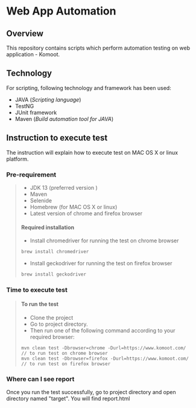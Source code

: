 # Web App Automation

## Overview
This repository contains scripts which perform automation testing on web application - Komoot.

## Technology
For scripting, following technology and framework has been used:
* JAVA  (_Scripting language_)
* TestNG
* JUnit framework
* Maven  (_Build automation tool for JAVA_)


## Instruction to execute test
The instruction will explain how to execute test on MAC OS X or linux platform.

### Pre-requirement
>
> * JDK 13 (preferred version )
> * Maven
> * Selenide
> * Homebrew (for MAC OS X or linux)
> * Latest version of chrome and firefox browser
>
> #### Required installation
>
> * Install chromedriver for running the test on chrome browser
> ```sh
> brew install chromedriver
> ```
> * Install geckodriver for running the test on firefox browser
> ```sh
> brew install geckodriver
> ```

### Time to execute test
>
> #### To run the test
>
> * Clone the project
> * Go to project directory.
> * Then run one of the following command according to your required browser:
>```
>mvn clean test -Dbrowser=chrome -Durl=https://www.komoot.com/        // to run test on chrome browser
>mvn clean test -Dbrowser=firefox -Durl=https://www.komoot.com/      // to run test on firefox browser
>```

### Where can I see report

Once you run the test successfully, go to project directory and open directory named "target". You will find report.html



